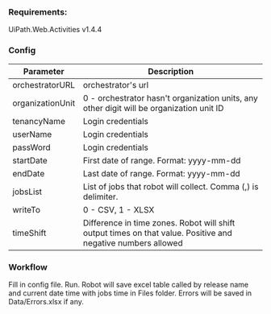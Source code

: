 ### Requirements:
UiPath.Web.Activities v1.4.4

### Config

| Parameter  | Description  |
| ------------ | ------------ |
| orchestratorURL  | orchestrator's url  |
| organizationUnit  | 0 - orchestrator hasn't organization units, any other digit will be organization unit ID  |
| tenancyName | Login credentials  |
| userName | Login credentials  |
| passWord  | Login credentials  |
| startDate  | First date of range. Format: yyyy-mm-dd  |
| endDate  | Last date of range. Format: yyyy-mm-dd  |
| jobsList  | List of jobs that robot will collect. Comma (,) is delimiter.  |
| writeTo  | 0 - CSV, 1 - XLSX  |
| timeShift  | Difference in time zones. Robot will shift output times on that value. Positive and negative numbers allowed  |


### Workflow

Fill in config file.
Run.
Robot will save excel table called by release name and current date time with jobs time in Files folder.
Errors will be saved in Data/Errors.xlsx if any.